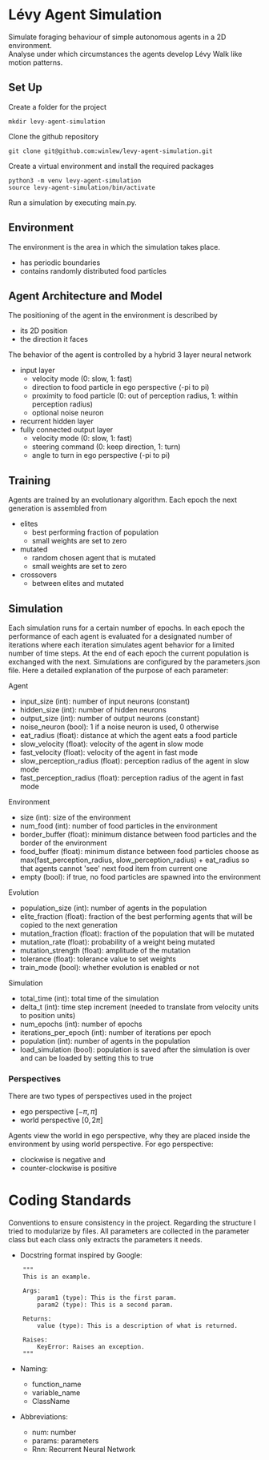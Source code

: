 # Lévy Agent Simulation
Simulate foraging behaviour of simple autonomous agents in a 2D environment. \
Analyse under which circumstances the agents develop Lévy Walk like motion patterns.

## Set Up
Create a folder for the project

```mkdir levy-agent-simulation```

Clone the github repository

```git clone git@github.com:winlew/levy-agent-simulation.git```

Create a virtual environment and install the required packages

```python3 -m venv levy-agent-simulation```\
```source levy-agent-simulation/bin/activate```

Run a simulation by executing main.py.

## Environment
The environment is the area in which the simulation takes place.
- has periodic boundaries
- contains randomly distributed food particles

## Agent Architecture and Model
The positioning of the agent in the environment is described by
- its 2D position
- the direction it faces

The behavior of the agent is controlled by a hybrid 3 layer neural network
- input layer
  - velocity mode (0: slow, 1: fast)
  - direction to food particle in ego perspective (-pi to pi)
  - proximity to food particle (0: out of perception radius, 1: within perception radius)
  - optional noise neuron
- recurrent hidden layer
- fully connected output layer
  - velocity mode (0: slow, 1: fast)
  - steering command (0: keep direction, 1: turn)
  - angle to turn in ego perspective (-pi to pi)

## Training
Agents are trained by an evolutionary algorithm. Each epoch the next generation is assembled from
- elites
  - best performing fraction of population
  - small weights are set to zero
- mutated
  - random chosen agent that is mutated
  - small weights are set to zero
- crossovers
  - between elites and mutated

## Simulation
Each simulation runs for a certain number of epochs.
In each epoch the performance of each agent is evaluated for a designated number of iterations where each iteration simulates agent behavior for a limited number of time steps.
At the end of each epoch the current population is exchanged with the next.
Simulations are configured by the parameters.json file. Here a detailed explanation of the purpose of each parameter:

Agent 
- input_size (int): number of input neurons (constant)
- hidden_size (int): number of hidden neurons 
- output_size (int): number of output neurons (constant)
- noise_neuron (bool): 1 if a noise neuron is used, 0 otherwise
- eat_radius (float): distance at which the agent eats a food particle
- slow_velocity (float): velocity of the agent in slow mode
- fast_velocity (float): velocity of the agent in fast mode
- slow_perception_radius (float): perception radius of the agent in slow mode
- fast_perception_radius (float): perception radius of the agent in fast mode

Environment 
- size (int): size of the environment
- num_food (int): number of food particles in the environment
- border_buffer (float): minimum distance between food particles and the border of the environment
- food_buffer (float): minimum distance between food particles choose as max(fast_perception_radius, slow_perception_radius) + eat_radius so that agents cannot 'see' next food item from current one 
- empty (bool): if true, no food particles are spawned into the environment

Evolution
- population_size (int): number of agents in the population
- elite_fraction (float): fraction of the best performing agents that will be copied to the next generation
- mutation_fraction (float): fraction of the population that will be mutated
- mutation_rate (float): probability of a weight being mutated
- mutation_strength (float): amplitude of the mutation
- tolerance (float): tolerance value to set weights
- train_mode (bool): whether evolution is enabled or not

Simulation
- total_time (int): total time of the simulation
- delta_t (int): time step increment (needed to translate from velocity units to position units)
- num_epochs (int): number of epochs
- iterations_per_epoch (int): number of iterations per epoch
- population (int): number of agents in the population
- load_simulation (bool): population is saved after the simulation is over and can be loaded by setting this to true

### Perspectives
There are two types of perspectives used in the project
- ego perspective $[-\pi, \pi]$
- world perspective $[0, 2\pi]$
  
Agents view the world in ego perspective, why they are placed inside the environment by using world perspective.
For ego perspective:
- clockwise is negative and
- counter-clockwise is positive

# Coding Standards
Conventions to ensure consistency in the project. 
Regarding the structure I tried to modularize by files. All parameters are collected in the parameter class but each class only extracts the parameters it needs.
- Docstring format inspired by Google:

```
    """
    This is an example.

    Args:
        param1 (type): This is the first param.
        param2 (type): This is a second param.

    Returns:
        value (type): This is a description of what is returned.

    Raises:
        KeyError: Raises an exception.
    """
```

- Naming:
  - function_name
  - variable_name
  - ClassName

- Abbreviations:
  - num: number
  - params: parameters
  - Rnn: Recurrent Neural Network